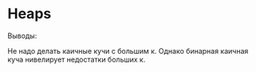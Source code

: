 # Heaps

Выводы:

Не надо делать каичные кучи с большим к. Однако бинарная каичная куча нивелирует недостатки больших к.
